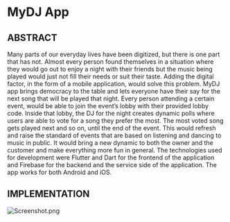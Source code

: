 # MyDJ App

## ABSTRACT

Many parts of our everyday lives have been digitized, but there is one part that has not. Almost every person found themselves in a situation where they would go out to enjoy a night with their friends but the music being played would just not fill their needs or suit their taste. Adding the digital factor, in the form of a mobile application, would solve this problem. MyDJ app brings democracy to the table and lets everyone have their say for the next song that will be played that night. Every person attending a certain event, would be able to join the event’s lobby with their provided lobby code. Inside that lobby, the DJ for the night creates dynamic polls where users are able to vote for a song they prefer the most. The most voted song gets played next and so on, until the end of the event. This would refresh and raise the standard of events that are based on listening and dancing to music in public. It would bring a new dynamic to both the owner and the customer and make everything more fun in general. The technologies used for development were Flutter and Dart for the frontend of the application and Firebase for the backend and the service side of the application. The app works for both Android and iOS.

## IMPLEMENTATION

![Screenshot](UserLobbyPage).png


